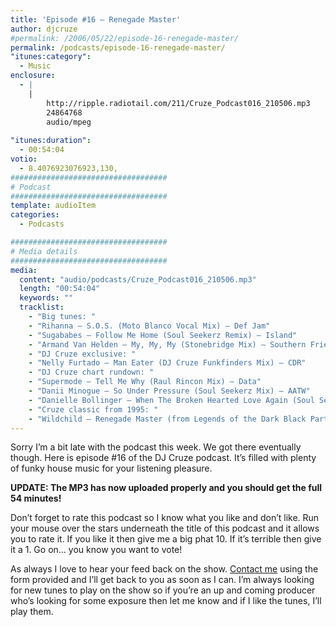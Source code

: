 ```yaml
---
title: 'Episode #16 – Renegade Master'
author: djcruze
#permalink: /2006/05/22/episode-16-renegade-master/
permalink: /podcasts/episode-16-renegade-master/
"itunes:category":
  - Music
enclosure:
  - |
    |
        http://ripple.radiotail.com/211/Cruze_Podcast016_210506.mp3
        24864768
        audio/mpeg
        
"itunes:duration":
  - 00:54:04
votio:
  - 8.4076923076923,130,
###################################
# Podcast
###################################
template: audioItem
categories:
  - Podcasts

###################################
# Media details
###################################
media:
  content: "audio/podcasts/Cruze_Podcast016_210506.mp3"
  length: "00:54:04"
  keywords: ""
  tracklist:
    - "Big tunes: "
    - "Rihanna – S.O.S. (Moto Blanco Vocal Mix) – Def Jam"
    - "Sugababes – Follow Me Home (Soul Seekerz Remix) – Island"
    - "Armand Van Helden – My, My, My (Stonebridge Mix) – Southern Fried Records"
    - "DJ Cruze exclusive: "
    - "Nelly Furtado – Man Eater (DJ Cruze Funkfinders Mix) – CDR"
    - "DJ Cruze chart rundown: "
    - "Supermode – Tell Me Why (Raul Rincon Mix) – Data"
    - "Danii Minogue – So Under Pressure (Soul Seekerz Mix) – AATW"
    - "Danielle Bollinger – When The Broken Hearted Love Again (Soul Seekerz Mix) – EsNtion Records"
    - "Cruze classic from 1995: "
    - "Wildchild – Renegade Master (from Legends of the Dark Black Part II) – Hi-Life Recordings"
---
```

Sorry I&#8217;m a bit late with the podcast this week. We got there eventually though. Here is episode #16 of the DJ Cruze podcast. It&#8217;s filled with plenty of funky house music for your listening pleasure.

**UPDATE: The MP3 has now uploaded properly and you should get the full 54 minutes!**

Don&#8217;t forget to rate this podcast so I know what you like and don&#8217;t like. Run your mouse over the stars underneath the title of this podcast and it allows you to rate it. If you like it then give me a big phat 10. If it&#8217;s terrible then give it a 1. Go on&#8230; you know you want to vote!

As always I love to hear your feed back on the show. [Contact me][3] using the form provided and I&#8217;ll get back to you as soon as I can. I&#8217;m always looking for new tunes to play on the show so if you&#8217;re an up and coming producer who&#8217;s looking for some exposure then let me know and if I like the tunes, I&#8217;ll play them.

 [1]: http://ripple.radiotail.com/211/Cruze_Podcast016_210506.mp3
 [2]: http://www.djcruze.co.uk/cms/podcasts/feed/rss2
 [3]: http://www.djcruze.co.uk/cms/contact/
